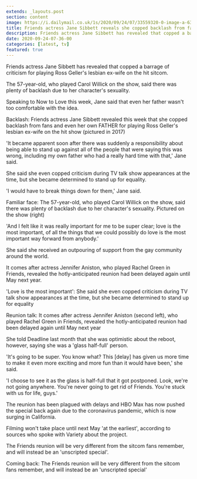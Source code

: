 ```yaml
---
extends: _layouts.post
section: content
image: https://i.dailymail.co.uk/1s/2020/09/24/07/33559320-0-image-a-63_1600927971512.jpg 
title: Friends actress Jane Sibbett reveals she copped backlash from fans for characters sexuality 
description: Friends actress Jane Sibbett has revealed that copped a barrage of criticism for playing Ross Gellers lesbian ex-wife on the hit sitcom.   
date: 2020-09-24-07-36-00 
categories: [latest, tv] 
featured: true 
--- 
```

Friends actress Jane Sibbett has revealed that copped a barrage of criticism for playing Ross Geller's lesbian ex-wife on the hit sitcom.  

The 57-year-old, who played Carol Willick on the show, said there was plenty of backlash due to her character's sexuality. 

Speaking to Now to Love this week, Jane said that even her father wasn't too comfortable with the idea. 

Backlash: Friends actress Jane Sibbett revealed this week that she copped backlash from fans and even her own FATHER for playing Ross Geller's lesbian ex-wife on the hit show (pictured in 2017)

'It became apparent soon after there was suddenly a responsibility about being able to stand up against all of the people that were saying this was wrong, including my own father who had a really hard time with that,' Jane said.

She said she even copped criticism during TV talk show appearances at the time, but she became determined to stand up for equality. 

'I would have to break things down for them,' Jane said. 

Familiar face: The 57-year-old, who played Carol Willick on the show, said there was plenty of backlash due to her character's sexuality. Pictured on the show (right)

'And I felt like it was really important for me to be super clear; love is the most important, of all the things that we could possibly do love is the most important way forward from anybody.'

She said she received an outpouring of support from the gay community around the world.  

It comes after actress Jennifer Aniston, who played Rachel Green in Friends, revealed the hotly-anticipated reunion had been delayed again until May next year.

'Love is the most important': She said she even copped criticism during TV talk show appearances at the time, but she became determined to stand up for equality

Reunion talk: It comes after actress Jennifer Aniston (second left), who played Rachel Green in Friends, revealed the hotly-anticipated reunion had been delayed again until May next year

She told Deadline last month that she was optimistic about the reboot, however, saying she was a 'glass half-full' person. 

'It's going to be super. You know what? This [delay] has given us more time to make it even more exciting and more fun than it would have been,' she said.

'I choose to see it as the glass is half-full that it got postponed. Look, we're not going anywhere. You're never going to get rid of Friends. You're stuck with us for life, guys.'

The reunion has been plagued with delays and HBO Max has now pushed the special back again due to the coronavirus pandemic, which is now surging in California. 

Filming won't take place until next May 'at the earliest', according to sources who spoke with Variety about the project.

The Friends reunion will be very different from the sitcom fans remember, and will instead be an 'unscripted special'. 

Coming back: The Friends reunion will be very different from the sitcom fans remember, and will instead be an 'unscripted special'

